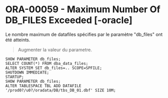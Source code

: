 # ORA-00059 - Maximum Number Of DB_FILES Exceeded [-oracle]

Le nombre maximum de datafiles spécifies par le paramètre "db_files" ont été atteints.

> Augmenter la valeur du parametre.

```
SHOW PARAMETER db_files;
SELECT COUNT(*) FROM dba_data_files;
ALTER SYSTEM SET db_files=.. SCOPE=SPFILE;
SHUTDOWN IMMEDIATE;
STARTUP;
SHOW PARAMETER db_files;
ALTER TABLESPACE TBL ADD DATAFILE '/prod0?/u0?/oradata/DB/tbs_DB_01.dbf' SIZE 10M;
```